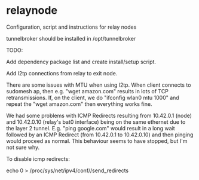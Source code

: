 relaynode
=========

Configuration, script and instructions for relay nodes

tunnelbroker should be installed in /opt/tunnelbroker




TODO:

Add dependency package list and create install/setup script.

Add l2tp connections from relay to exit node.

There are some issues with MTU when using l2tp. When client connects
to sudomesh ap, then e.g. "wget amazon.com" results in lots of TCP
retransmissions.
If, on the client, we do "ifconfig wlan0 mtu 1000" and repeat
the "wget amazon.com" then everything works fine.


We had some problems with ICMP Redirects resulting from 10.42.0.1 (node)
and 10.42.0.10 (relay's bat0 interface) being on the same ethernet
due to the layer 2 tunnel. E.g. "ping google.com" would result in a long
wait followed by an ICMP Redirect (from 10.42.0.1 to 10.42.0.10) and
then pinging would proceed as normal. This behaviour seems to have
stopped, but I'm not sure why. 

To disable icmp redirects:

  echo 0 > /proc/sys/net/ipv4/conf/<ifname>/send_redirects

